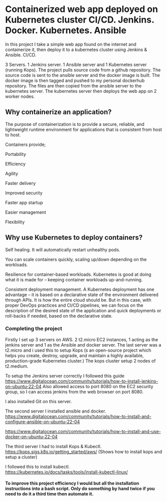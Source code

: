 # Containerized web app deployed on Kubernetes cluster CI/CD. Jenkins. Docker. Kubernetes. Ansible

In this project I take a simple web app found on the internet and containerize it, then deploy it to a kubernetes cluster using Jenkins & Ansible. CI/CD.

3 Servers. 1 Jenkins server. 1 Ansible server and 1 Kubernetes server (running Kops). The project pulls source code from a github repository. The source code is sent to the ansible server and the docker image is built. The docker image is then tagged and pushed to my personal dockerhub repository. The files are then copied from the ansible server to the kubernetes server. The kubernetes server then deploys the web app on 2 worker nodes.

## Why containerize an application?

The purpose of containerization is to provide a secure, reliable, and lightweight runtime environment for applications that is consistent from host to host. 

Containers provide;

Portability

Efficiency

Agility

Faster delivery

Improved security

Faster app startup

Easier management

Flexibility

## Why use Kubernetes to deploy containers? 

Self healing. It will automatically restart unhealthy pods.

You can scale containers quickly, scaling up/down depending on the workloads.

Resilience for container-based workloads. Kubernetes is good at doing what it is made for – keeping container workloads up-and-running.

Consistent deployment management. A Kubernetes deployment has one advantage – it is based on a declarative state of the environment delivered through APIs. It is how the entire cloud should be. But in this case, with proper DevOps practices and CI/CD pipelines, we can focus on the description of the desired state of the application and quick deployments or roll-backs if needed, based on the declarative state.

### Completing the project

Firstly I set up 3 servers on AWS. 2 t2.micro EC2 instances, 1 acting as the jenkins server and 1 as the Ansible and docker server. The last server was a t2.micro and i used this to setup Kops (s an open-source project which helps you create, destroy, upgrade, and maintain a highly available, production-grade Kubernetes cluster.) The kops cluster setup 2 nodes of t2.medium.

To setup the Jenkins server correctly I followed this guide https://www.digitalocean.com/community/tutorials/how-to-install-jenkins-on-ubuntu-22-04
Also allowed access to port 8080 on the EC2 security group, so I can access jenkins from the web browser on port 8080. 

I also installed Git on this server.

The second server I installed ansible and docker. https://www.digitalocean.com/community/tutorials/how-to-install-and-configure-ansible-on-ubuntu-22-04 

https://www.digitalocean.com/community/tutorials/how-to-install-and-use-docker-on-ubuntu-22-04

The third server I had to install Kops & Kubectl. https://kops.sigs.k8s.io/getting_started/aws/ (Shows how to install kops and setup a cluster)

I followed this to install kubectl. https://kubernetes.io/docs/tasks/tools/install-kubectl-linux/

#### To improve this project efficiency I would but all the installation instructions into a bash script. Only do something by hand twice if you need to do it a third time then automate it.



